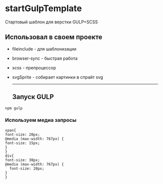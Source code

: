 # startGulpTemplate
Стартовый шаблон для верстки GULP+SCSS

## Использовал в своем проекте 

+ fileinclude - для шаблонизации
+ browser-sync - быстрая работа
+ scss - препроцессор
+ svgSprite - собирает картинки в спрайт svg
  
  ------------------------------------------------------------

  ## Запуск GULP
```
npm gulp
  ```
  ### Используем медиа запросы 
  ```
 span{
  font-size: 20px;
@media (max-width: 767px) {
  font-size: 15px;
}
}
div{
  font-size: 30px;
  @media (max-width: 767px) {
    font-size: 20px;
}
}
```
  

